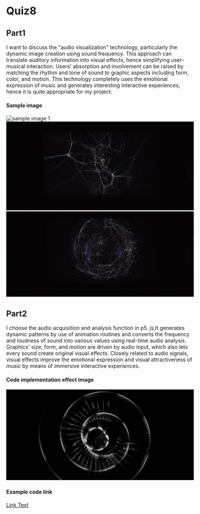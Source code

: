 # Quiz8

## Part1 
I want to discuss the "audio visualization" technology, particularly the dynamic image creation using sound frequency. This approach can translate auditory information into visual effects, hence simplifying user-musical interaction. Users' absorption and involvement can be raised by matching the rhythm and tone of sound to graphic aspects including form, color, and motion. This technology completely uses the emotional expression of music and generates interesting interactive experiences, hence it is quite appropriate for my project.

#### Sample image
![sample image 1](images/1.jpg)
![sample image 2](images/2.jpg)
![sample image 3](images/3.jpg)

## Part2 
I choose the audio acquisition and analysis function in p5. js,It generates dynamic patterns by use of animation routines and converts the frequency and loudness of sound into various values using real-time audio analysis. Graphics' size, form, and motion are driven by audio input, which also lets every sound create original visual effects. Closely related to audio signals, visual effects improve the emotional expression and visual attractiveness of music by means of immersive interactive experiences.

#### Code implementation effect image
![Code implementation effect image](images/4.jpg)
#### Example code link
[Link Text](https://openprocessing.org/sketch/2286815)